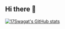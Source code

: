 ## Hi there 👋
[![17Swagat's GitHub stats](https://github-readme-stats.vercel.app/api?username=17Swagat&show_icons=true&theme=radical)](https://github.com/17Swagat/github-readme-stats)
<!--
**17Swagat/17Swagat** is a ✨ _special_ ✨ repository because its `README.md` (this file) appears on your GitHub profile.

Here are some ideas to get you started:

- 🔭 I’m currently working on ...
- 🌱 I’m currently learning ...
- 👯 I’m looking to collaborate on ...
- 🤔 I’m looking for help with ...
- 💬 Ask me about ...
- 📫 How to reach me: ...
- 😄 Pronouns: ...
- ⚡ Fun fact: ...
-->
